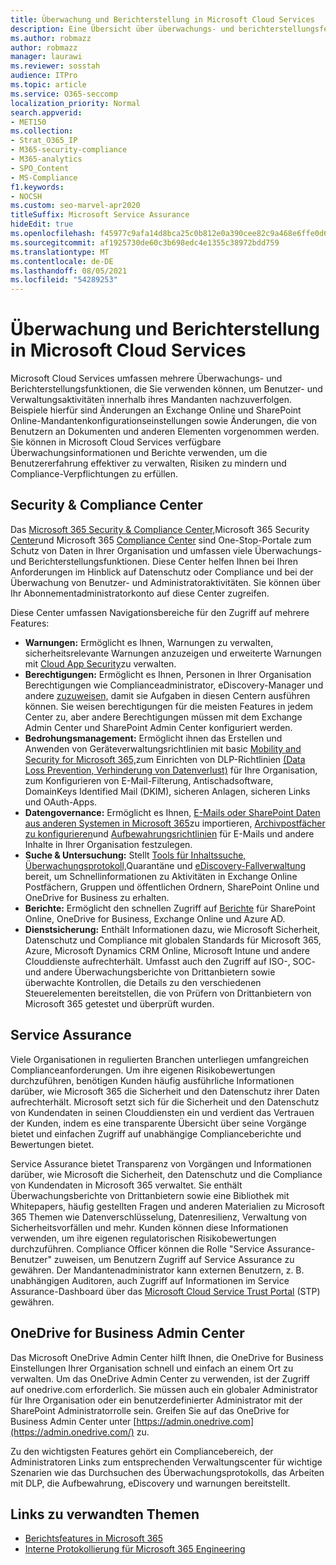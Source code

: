 ```yaml
---
title: Überwachung und Berichterstellung in Microsoft Cloud Services
description: Eine Übersicht über überwachungs- und berichterstellungsfeatures in Office 365, Microsoft 365 und Service Assurance.
ms.author: robmazz
author: robmazz
manager: laurawi
ms.reviewer: sosstah
audience: ITPro
ms.topic: article
ms.service: O365-seccomp
localization_priority: Normal
search.appverid:
- MET150
ms.collection:
- Strat_O365_IP
- M365-security-compliance
- M365-analytics
- SPO_Content
- MS-Compliance
f1.keywords:
- NOCSH
ms.custom: seo-marvel-apr2020
titleSuffix: Microsoft Service Assurance
hideEdit: true
ms.openlocfilehash: f45977c9afa14d8bca25c0b812e0a390cee82c9a468e6ffe0d601855ee64ed1f
ms.sourcegitcommit: af1925730de60c3b698edc4e1355c38972bdd759
ms.translationtype: MT
ms.contentlocale: de-DE
ms.lasthandoff: 08/05/2021
ms.locfileid: "54289253"
---
```

# <a name="auditing-and-reporting-in-microsoft-cloud-services"></a>Überwachung und Berichterstellung in Microsoft Cloud Services

Microsoft Cloud Services umfassen mehrere Überwachungs- und Berichterstellungsfunktionen, die Sie verwenden können, um Benutzer- und Verwaltungsaktivitäten innerhalb ihres Mandanten nachzuverfolgen. Beispiele hierfür sind Änderungen an Exchange Online und SharePoint Online-Mandantenkonfigurationseinstellungen sowie Änderungen, die von Benutzern an Dokumenten und anderen Elementen vorgenommen werden. Sie können in Microsoft Cloud Services verfügbare Überwachungsinformationen und Berichte verwenden, um die Benutzererfahrung effektiver zu verwalten, Risiken zu mindern und Compliance-Verpflichtungen zu erfüllen.

## <a name="security--compliance-centers"></a>Security & Compliance Center

Das [Microsoft 365 Security & Compliance Center,](https://protection.office.com)Microsoft 365 Security [Center](https://security.microsoft.com)und Microsoft 365 [Compliance Center](https://compliance.microsoft.com) sind One-Stop-Portale zum Schutz von Daten in Ihrer Organisation und umfassen viele Überwachungs- und Berichterstellungsfunktionen. Diese Center helfen Ihnen bei Ihren Anforderungen im Hinblick auf Datenschutz oder Compliance und bei der Überwachung von Benutzer- und Administratoraktivitäten. Sie können über Ihr Abonnementadministratorkonto auf diese Center zugreifen.

Diese Center umfassen Navigationsbereiche für den Zugriff auf mehrere Features:

- **Warnungen:** Ermöglicht es Ihnen, Warnungen zu verwalten, sicherheitsrelevante Warnungen anzuzeigen und erweiterte Warnungen mit [Cloud App Security](/cloud-app-security/what-is-cloud-app-security)zu verwalten.
- **Berechtigungen:** Ermöglicht es Ihnen, Personen in Ihrer Organisation Berechtigungen wie Complianceadministrator, eDiscovery-Manager und andere [zuzuweisen,](/microsoft-365/security/office-365-security/grant-access-to-the-security-and-compliance-center) damit sie Aufgaben in diesen Centern ausführen können. Sie weisen berechtigungen für die meisten Features in jedem Center zu, aber andere Berechtigungen müssen mit dem Exchange Admin Center und SharePoint Admin Center konfiguriert werden.
- **Bedrohungsmanagement:** Ermöglicht ihnen das Erstellen und Anwenden von Geräteverwaltungsrichtlinien mit basic [Mobility and Security for Microsoft 365,](https://support.microsoft.com/office/overview-of-basic-mobility-and-security-for-microsoft-365-faa7d8e5-645d-4d59-839c-c8d4c1869e4a)zum Einrichten von DLP-Richtlinien [(Data Loss Prevention, Verhinderung von Datenverlust)](/microsoft-365/compliance/data-loss-prevention-policies) für Ihre Organisation, zum Konfigurieren von E-Mail-Filterung, Antischadsoftware, DomainKeys Identified Mail (DKIM), sicheren Anlagen, sicheren Links und OAuth-Apps.
- **Datengovernance:** Ermöglicht es Ihnen, [E-Mails oder SharePoint Daten aus anderen Systemen in Microsoft 365](https://support.office.com/article/Import-PST-files-or-SharePoint-data-to-Office-365-ba688e0a-0fcb-4bd7-8e57-2b669564ea84)zu importieren, [Archivpostfächer zu konfigurieren](https://support.office.com/article/Enable-archive-mailboxes-in-the-Office-365-Security-Compliance-Center-268a109e-7843-405b-bb3d-b9393b2342ce)und [Aufbewahrungsrichtlinien](/microsoft-365/compliance/retention-policies) für E-Mails und andere Inhalte in Ihrer Organisation festzulegen.
- **Suche & Untersuchung:** Stellt [Tools für Inhaltssuche,](https://support.office.com/article/Run-a-Content-Search-in-the-Office-365-Security-Compliance-Center-61852fd9-fe8a-4880-a339-cb19ed3bff4a) [Überwachungsprotokoll,](https://support.office.com/article/Search-the-audit-log-in-the-Office-365-Security-Compliance-Center-0d4d0f35-390b-4518-800e-0c7ec95e946c)Quarantäne und [eDiscovery-Fallverwaltung](https://support.office.com/article/Manage-eDiscovery-cases-in-the-Office-365-Security-Compliance-Center-edea80d6-20a7-40fb-b8c4-5e8c8395f6da) bereit, um Schnellinformationen zu Aktivitäten in Exchange Online Postfächern, Gruppen und öffentlichen Ordnern, SharePoint Online und OneDrive for Business zu erhalten.
- **Berichte:** Ermöglicht den schnellen Zugriff auf [Berichte](https://support.office.com/article/Reports-in-the-Office-365-Security-Compliance-Center-7acd33ce-1ec8-49fb-b625-43bac7b58c5a) für SharePoint Online, OneDrive for Business, Exchange Online und Azure AD.
- **Dienstsicherung:** Enthält Informationen dazu, wie Microsoft Sicherheit, Datenschutz und Compliance mit globalen Standards für Microsoft 365, Azure, Microsoft Dynamics CRM Online, Microsoft Intune und andere Clouddienste aufrechterhält. Umfasst auch den Zugriff auf ISO-, SOC- und andere Überwachungsberichte von Drittanbietern sowie überwachte Kontrollen, die Details zu den verschiedenen Steuerelementen bereitstellen, die von Prüfern von Drittanbietern von Microsoft 365 getestet und überprüft wurden.

## <a name="service-assurance"></a>Service Assurance

Viele Organisationen in regulierten Branchen unterliegen umfangreichen Complianceanforderungen. Um ihre eigenen Risikobewertungen durchzuführen, benötigen Kunden häufig ausführliche Informationen darüber, wie Microsoft 365 die Sicherheit und den Datenschutz ihrer Daten aufrechterhält. Microsoft setzt sich für die Sicherheit und den Datenschutz von Kundendaten in seinen Clouddiensten ein und verdient das Vertrauen der Kunden, indem es eine transparente Übersicht über seine Vorgänge bietet und einfachen Zugriff auf unabhängige Complianceberichte und Bewertungen bietet.

Service Assurance bietet Transparenz von Vorgängen und Informationen darüber, wie Microsoft die Sicherheit, den Datenschutz und die Compliance von Kundendaten in Microsoft 365 verwaltet. Sie enthält Überwachungsberichte von Drittanbietern sowie eine Bibliothek mit Whitepapers, häufig gestellten Fragen und anderen Materialien zu Microsoft 365 Themen wie Datenverschlüsselung, Datenresilienz, Verwaltung von Sicherheitsvorfällen und mehr. Kunden können diese Informationen verwenden, um ihre eigenen regulatorischen Risikobewertungen durchzuführen. Compliance Officer können die Rolle "Service Assurance-Benutzer" zuweisen, um Benutzern Zugriff auf Service Assurance zu gewähren. Der Mandantenadministrator kann externen Benutzern, z. B. unabhängigen Auditoren, auch Zugriff auf Informationen im Service Assurance-Dashboard über das [Microsoft Cloud Service Trust Portal](https://aka.ms/STP) (STP) gewähren.

## <a name="onedrive-for-business-admin-center"></a>OneDrive for Business Admin Center

Das Microsoft OneDrive Admin Center hilft Ihnen, die OneDrive for Business Einstellungen Ihrer Organisation schnell und einfach an einem Ort zu verwalten. Um das OneDrive Admin Center zu verwenden, ist der Zugriff auf onedrive.com erforderlich. Sie müssen auch ein globaler Administrator für Ihre Organisation oder ein benutzerdefinierter Administrator mit der SharePoint Administratorrolle sein. Greifen Sie auf das OneDrive for Business Admin Center unter [https://admin.onedrive.com](https://admin.onedrive.com/) zu.

Zu den wichtigsten Features gehört ein Compliancebereich, der Administratoren Links zum entsprechenden Verwaltungscenter für wichtige Szenarien wie das Durchsuchen des Überwachungsprotokolls, das Arbeiten mit DLP, die Aufbewahrung, eDiscovery und warnungen bereitstellt.

## <a name="related-links"></a>Links zu verwandten Themen

- [Berichtsfeatures in Microsoft 365](assurance-reporting-features.md)
- [Interne Protokollierung für Microsoft 365 Engineering](assurance-internal-logging.md)
